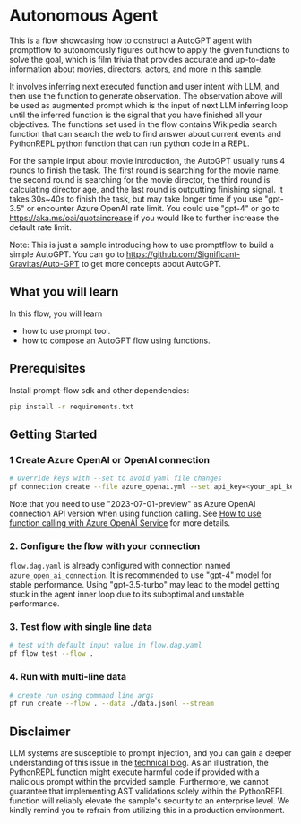 # Autonomous Agent

This is a flow showcasing how to construct a AutoGPT agent with promptflow to autonomously figures out how to apply the given functions 
to solve the goal, which is film trivia that provides accurate and up-to-date information about movies, directors, 
actors, and more in this sample.

It involves inferring next executed function and user intent with LLM, and then use the function to generate 
observation. The observation above will be used as augmented prompt which is the input of next LLM inferring loop 
until the inferred function is the signal that you have finished all your objectives. The functions set used in the 
flow contains Wikipedia search function that can search the web to find answer about current events and PythonREPL 
python function that can run python code in a REPL.

For the sample input about movie introduction, the AutoGPT usually runs 4 rounds to finish the task. The first round 
is searching for the movie name, the second round is searching for the movie director, the third round is calculating 
director age, and the last round is outputting finishing signal. It takes 30s~40s to finish the task, but may take 
longer time if you use "gpt-3.5" or encounter Azure OpenAI rate limit. You could use "gpt-4" or go to 
https://aka.ms/oai/quotaincrease if you would like to further increase the default rate limit.

Note: This is just a sample introducing how to use promptflow to build a simple AutoGPT. You can go to 
https://github.com/Significant-Gravitas/Auto-GPT to get more concepts about AutoGPT.

## What you will learn

In this flow, you will learn
- how to use prompt tool.
- how to compose an AutoGPT flow using functions.

## Prerequisites

Install prompt-flow sdk and other dependencies:
```bash
pip install -r requirements.txt
```

## Getting Started

### 1 Create Azure OpenAI or OpenAI connection
```bash
# Override keys with --set to avoid yaml file changes
pf connection create --file azure_openai.yml --set api_key=<your_api_key> api_base=<your_api_base>
```
Note that you need to use "2023-07-01-preview" as Azure OpenAI connection API version when using function calling.
See <a href='https://learn.microsoft.com/en-us/azure/ai-services/openai/how-to/function-calling' target='_blank'>How to use function calling with Azure OpenAI Service</a> for more details.

### 2. Configure the flow with your connection
`flow.dag.yaml` is already configured with connection named `azure_open_ai_connection`. It is recommended to use "gpt-4" model for stable performance. Using "gpt-3.5-turbo" may lead to the model getting stuck in the agent inner loop due to its suboptimal and unstable performance.

### 3. Test flow with single line data

```bash
# test with default input value in flow.dag.yaml
pf flow test --flow .
```

### 4. Run with multi-line data

```bash
# create run using command line args
pf run create --flow . --data ./data.jsonl --stream
```

## Disclaimer
LLM systems are susceptible to prompt injection, and you can gain a deeper understanding of this issue in the [technical blog](https://developer.nvidia.com/blog/securing-llm-systems-against-prompt-injection/). As an illustration, the PythonREPL function might execute harmful code if provided with a malicious prompt within the provided sample. Furthermore, we cannot guarantee that implementing AST validations solely within the PythonREPL function will reliably elevate the sample's security to an enterprise level. We kindly remind you to refrain from utilizing this in a production environment.